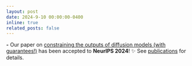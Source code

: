 ```yaml
---
layout: post
date: 2024-9-10 00:00:00-0400
inline: true
related_posts: false
---
```


**\-** 
Our paper on [constraining the outputs of diffusion models (with guarantees!)](https://arxiv.org/abs/2402.03559) has been accepted to **NeurIPS 2024**! :sparkles: See [publications](publications/) for details.
